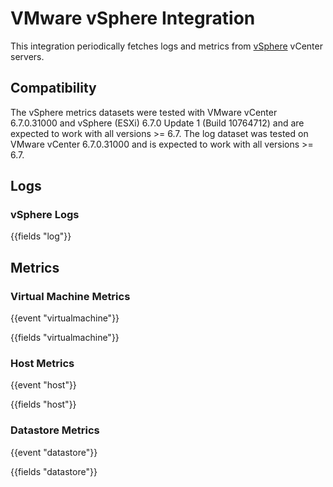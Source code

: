 # VMware vSphere Integration

This integration periodically fetches logs and metrics from [vSphere](https://www.vmware.com/products/vsphere.html) vCenter servers. 

## Compatibility

The vSphere metrics datasets were tested with VMware vCenter 6.7.0.31000 and vSphere (ESXi) 6.7.0 Update 1 (Build 10764712) and are expected to work with all versions >= 6.7. The log dataset was tested on VMware vCenter 6.7.0.31000 and is expected to work with all versions >= 6.7.

## Logs

### vSphere Logs

{{fields "log"}}

## Metrics

### Virtual Machine Metrics

{{event "virtualmachine"}}

{{fields "virtualmachine"}}

### Host Metrics

{{event "host"}}

{{fields "host"}}

### Datastore Metrics

{{event "datastore"}}

{{fields "datastore"}}